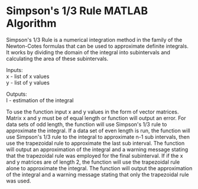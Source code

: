 # Simpson's 1/3 Rule MATLAB Algorithm

Simpson's 1/3 Rule is a numerical integration method in the family of the Newton-Cotes formulas that can be used to approximate definite integrals. It works by dividing the domain of the integral into subintervals and calculating the area of these subintervals.

Inputs:          
x - list of x values         
y - list of y values           

Outputs:         
I - estimation of the integral         

To use the function input x and y values in the form of vector matrices. Matrix x and y must be of equal length or function will output an error. For data sets of odd length, the function will use Simpson's 1/3 rule to approximate the integral. If a data set of even length is run, the function will use Simpson's 1/3 rule to the integral to approximate n-1 sub intervals, then use the trapezoidal rule to approximate the last sub interval. The function will output an approximation of the integral and a warning message stating that the trapezoidal rule was employed for the final subinterval. If if the x and y matrices are of length 2, the function will use the trapezoidal rule alone to approximate the integral. The function will output the approximation of the integral and a warning message stating that only the trapezoidal rule was used.
